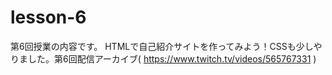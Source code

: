 # lesson-6
第6回授業の内容です。
HTMLで自己紹介サイトを作ってみよう！CSSも少しやりました。第6回配信アーカイブ( https://www.twitch.tv/videos/565767331 )
